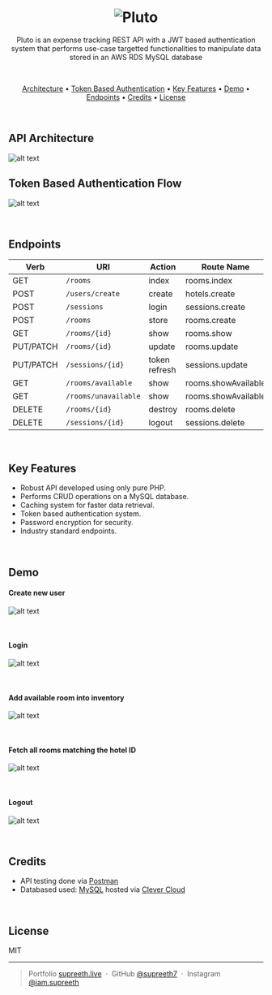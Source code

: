 <h1 align="center">
 <img src="https://www.dropbox.com/s/smrhpyo34uzby64/default-monochrome-black.svg?dl=0?raw=true" alt="Pluto">
</h1>

<p align="center">Pluto is an expense tracking REST API with a JWT based authentication system that performs use-case targetted functionalities to manipulate data stored in an AWS RDS MySQL database</p>


<br>
<div>
  
<p align="center">
  <a href="#api-architecture">Architecture</a> •
  <a href="#token-based-authentication-flow">Token Based Authentication</a> •
  <a href="#key-features">Key Features</a> •
  <a href="#Demo">Demo</a> •
  <a href="#endpoints">Endpoints</a> •
  <a href="#credits">Credits</a> •
  <a href="#license">License</a>
</p>

</div>

<br>

## API Architecture
![alt text](https://www.dropbox.com/s/smrhpyo34uzby64/default-monochrome-black.svg?raw=true)


## Token Based Authentication Flow

![alt text](https://www.dropbox.com/s/k711608rf804vms/Token%20Auth.jpg?raw=true)

<br>

## Endpoints

<table>
<thead>
<tr>
<th>Verb</th>
<th>URI</th>
<th>Action</th>
<th>Route Name</th>
</tr>
</thead>
<tbody>
<tr>
<td>GET</td>
<td><code>/rooms</code></td>
<td>index</td>
<td>rooms.index</td>
</tr>
<tr>
<td>POST</td>
<td><code>/users/create</code></td>
<td>create</td>
<td>hotels.create</td>
</tr>
 <tr>
<td>POST</td>
<td><code>/sessions</code></td>
<td>login</td>
<td>sessions.create</td>
</tr>
<tr>
<td>POST</td>
<td><code>/rooms</code></td>
<td>store</td>
<td>rooms.create</td>
</tr>
<tr>
<td>GET</td>
<td><code>/rooms/{id}</code></td>
<td>show</td>
<td>rooms.show</td>
</tr>
<tr>
<td>PUT/PATCH</td>
<td><code>/rooms/{id}</code></td>
<td>update</td>
<td>rooms.update</td>
</tr>
<tr>
<td>PUT/PATCH</td>
<td><code>/sessions/{id}</code></td>
<td>token refresh</td>
<td>sessions.update</td>
</tr>
<tr>
<tr>
<td>GET</td>
<td><code>/rooms/available</code></td>
<td>show</td>
<td>rooms.showAvailable</td>
</tr>
<tr>
 <tr>
<td>GET</td>
<td><code>/rooms/unavailable</code></td>
<td>show</td>
<td>rooms.showAvailable</td>
</tr>
<tr>
<td>DELETE</td>
<td><code>/rooms/{id}</code></td>
<td>destroy</td>
<td>rooms.delete</td>
</tr>
 <tr>
<td>DELETE</td>
<td><code>/sessions/{id}</code></td>
<td>logout</td>
<td>sessions.delete</td>
</tr>
</tbody>
</table>

<br>

## Key Features
* Robust API developed using only pure PHP.
* Performs CRUD operations on a MySQL database.
* Caching system for faster data retrieval.
* Token based authentication system.
* Password encryption for security.
* Industry standard endpoints.

<br>

## Demo

#### Create new user

![alt text](https://www.dropbox.com/s/9k17qz48rgi73zu/create_user.gif?raw=true)

<br>

#### Login

![alt text](https://www.dropbox.com/s/rnepbcoma6orjq6/login.gif?raw=true)

<br>

#### Add available room into inventory

![alt text](https://www.dropbox.com/s/11gy9ltbtdpfp53/create_room.gif?raw=true)

<br>

#### Fetch all rooms matching the hotel ID

![alt text](https://www.dropbox.com/s/qo2ipuxazzx7f6h/get_rooms.gif?raw=true)

<br>

#### Logout

![alt text](https://www.dropbox.com/s/l50r4xz6j8lfdzm/logout.gif?raw=true)

<br>

## Credits

* API testing done via [Postman](https://www.postman.com)
* Databased used: [MySQL](https://www.mysql.com/) hosted via [Clever Cloud](https://www.clever-cloud.com/en/)

<br>

## License

MIT

---

> Portfolio [supreeth.live](https://devfolio.co/@supreeth7700) &nbsp;&middot;&nbsp;
> GitHub [@supreeth7](https://github.com/supreeth7) &nbsp;&middot;&nbsp;
> Instagram [@iam.supreeth](https://www.instagram.com/iam.supreeth)
